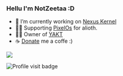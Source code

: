 ### Hellu I'm NotZeetaa :D

- 🔧 I’m currently working on [Nexus Kernel](https://github.com/projects-nexus)
- 🏋️‍♂️ Supporting [PixelOs](https://pixelos.net/) for alioth.
- 🧑‍💻 Owner of [YAKT](https://github.com/NotZeetaa/YAKT)
- ☕ [Donate](https://paypal.me/NotZeetaa) me a coffe :)

<img src="https://github-readme-stats.vercel.app/api?username=notzeetaa&&show_icons=true&title_color=ffffff&icon_color=bb2acf&text_color=daf7dc&bg_color=151515">

![Profile visit badge](https://komarev.com/ghpvc/?username=NotZeetaa&style=flat-square)
